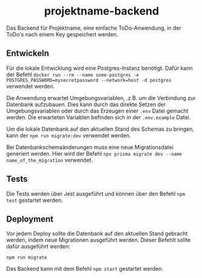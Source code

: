 <h1 align="center"> projektname-backend </h1>

Das Backend für Projektname, eine einfache ToDo-Anwendung, in der ToDo's nach einem Key gespeichert werden.


## Entwickeln
Für die lokale Entwicklung wird eine Postgres-Instanz benötigt. Dafür kann der Befehl `docker run --rm --name some-postgres -e POSTGRES_PASSWORD=mysecretpassword --network=host -d postgres` verwendet werden.

Die Anwendung erwartet Umgebungsvariablen, .z.B. um die Verbindung zur Datenbank aufzubauen. Dies kann durch das direkte Setzen der Umgebungsvariablen oder durch das Erzeugen einer `.env` Datei gemacht werden. Die erwarteten Variablen befinden sich in der `.env.example` Datei.

Um die lokale Datenbank auf den aktuellen Stand des Schemas zu bringen, kann der `npm run migrate:dev` verwendet werden.

Bei Datenbankschemaänderungen muss eine neue Migrationsdatei generiert werden. Hier wird der Befehl `npx prisma migrate dev --name name_of_the_migration` verwendet.

## Tests
Die Tests werden über Jest ausgeführt und können über den Befehl `npm test` gestartet werden.

## Deployment
Vor jedem Deploy sollte die Datenbank auf den aktuellen Stand gebracht werden, indem neue Migrationen ausgeführt werden. Dieser Befehlt sollte dafür ausgeführt werden:

`npm run migrate`

Das Backend kann mit dem Befehl `npm start` gestartet werden.

